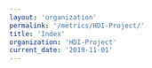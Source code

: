 ```yaml
---
layout: 'organization'
permalink: '/metrics/HDI-Project/'
title: 'Index'
organization: 'HDI-Project'
current_date: '2019-11-01'
---
```

